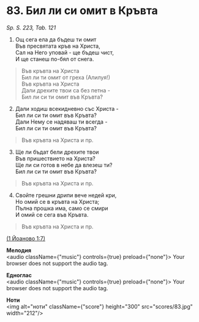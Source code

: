# 83. Бил ли си омит в Кръвта  

*Sp. S. 223, Tab. 121*  

1. Ощ сега ела да бъдеш ти омит  
Във пресвятата кръв на Христа,  
Сал на Него уповай - ще бъдеш чист,  
И ще станеш по-бял от снега.  

> Във кръвта на Христа  
> Бил ли ти омит от греха (Алилуя!)  
> Във кръвта на Христа  
> Дали дрехите твои са без петна -  
> Бил ли си ти омит във Кръвта?  

2. Дали ходиш всекидневно със Христа -  
Бил ли си ти омит във Кръвта?  
Дали Нему се надяваш ти всегда -  
Бил ли си ти омит във Кръвта?  

> Във кръвта на Христа и пр.  

3. Ще ли бъдат бели дрехите твои  
Във пришествието на Христа?  
Ще ли си готов в небе да влезеш ти?  
Бил ли си ти омит във Кръвта?  

> Във кръвта на Христа и пр.  

4. Свойте грешни дрипи вече недей кри,  
Но омий се в кръвта на Христа;  
Пълна прошка има, само се смири  
И омий се сега във Кръвта.  

> Във кръвта на Христа и пр.  

[(1 Йоаново 1:7)](http://biblia.bg/index.php?k=48&g=1&s=7)  

__Мелодия__  
<audio className={"music"} controls={true} preload={"none"}><source src="mp3/83.mp3" type="audio/mpeg"/>
Your browser does not support the audio tag.
</audio>  

__Едноглас__  
<audio className={"music"} controls={true} preload={"none"}><source src="transp/83.mp3" type="audio/mpeg"/>
Your browser does not support the audio tag.
</audio>  

__Ноти__  
<img alt="ноти" className={"score"} height="300" src="scores/83.jpg" width="212"/>
